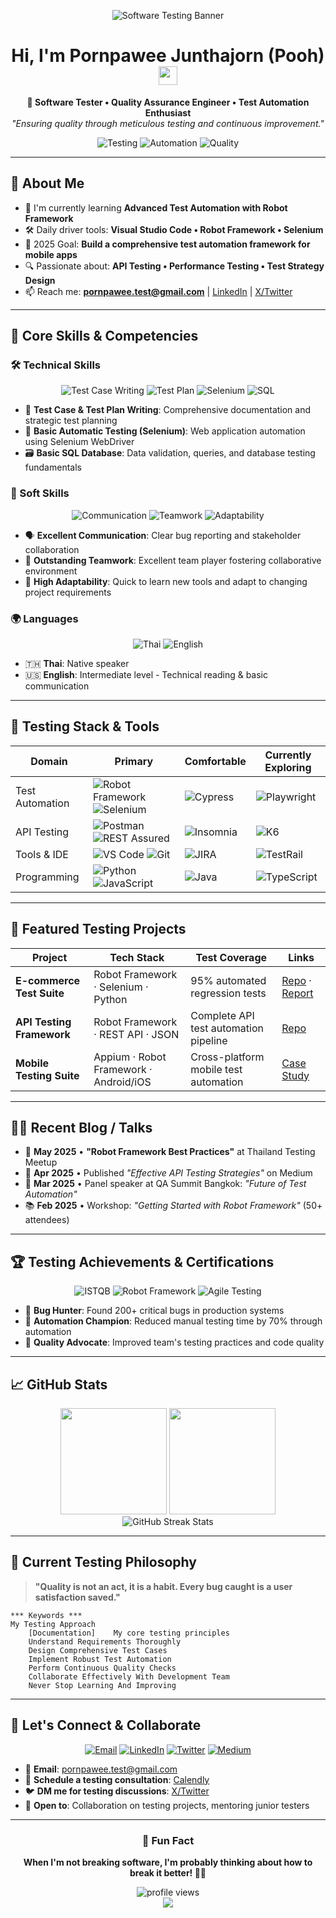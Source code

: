 <!-- Banner / Cover -->
<p align="center">
  <img src="https://github.com/PoohPornpawee/PoohPornpawee/blob/main/assets/testing-banner.gif" alt="Software Testing Banner" />
</p>

<h1 align="center">Hi, I'm Pornpawee Junthajorn (Pooh) <img height="30" src="https://em-content.zobj.net/thumbs/120/apple/354/waving-hand_1f44b.png" /></h1>

<p align="center">
  <strong>🧪 Software Tester • Quality Assurance Engineer • Test Automation Enthusiast</strong><br/>
  <em>"Ensuring quality through meticulous testing and continuous improvement."</em>
</p>

<div align="center">
  
  ![Testing](https://img.shields.io/badge/Testing-Expert-brightgreen?style=for-the-badge&logo=checkmarx&logoColor=white)
  ![Automation](https://img.shields.io/badge/Automation-Enthusiast-orange?style=for-the-badge&logo=robot&logoColor=white)
  ![Quality](https://img.shields.io/badge/Quality-First-blue?style=for-the-badge&logo=shield&logoColor=white)
  
</div>

---

## 🚀 About Me
- 🌱  I'm currently learning **Advanced Test Automation with Robot Framework**  
- 🛠  Daily driver tools: **Visual Studio Code • Robot Framework • Selenium**  
- 🎯  2025 Goal: **Build a comprehensive test automation framework for mobile apps**  
- 🔍  Passionate about: **API Testing • Performance Testing • Test Strategy Design**
- 📫  Reach me: **pornpawee.test@gmail.com** | [LinkedIn](https://linkedin.com/in/pornpawee-junthajorn) | [X/Twitter](https://twitter.com/PoohTester)

---

## 💼 Core Skills & Competencies

### 🛠 Technical Skills
<div align="center">

![Test Case Writing](https://img.shields.io/badge/Test%20Case%20Writing-Expert-success?style=for-the-badge&logo=checkmarx&logoColor=white)
![Test Plan](https://img.shields.io/badge/Test%20Plan%20Design-Proficient-blue?style=for-the-badge&logo=clipboard&logoColor=white)
![Selenium](https://img.shields.io/badge/Selenium%20Automation-Intermediate-orange?style=for-the-badge&logo=selenium&logoColor=white)
![SQL](https://img.shields.io/badge/SQL%20Database-Intermediate-purple?style=for-the-badge&logo=mysql&logoColor=white)

</div>

- 📝 **Test Case & Test Plan Writing**: Comprehensive documentation and strategic test planning
- 🤖 **Basic Automatic Testing (Selenium)**: Web application automation using Selenium WebDriver
- 🗃️ **Basic SQL Database**: Data validation, queries, and database testing fundamentals

### 🌟 Soft Skills
<div align="center">

![Communication](https://img.shields.io/badge/Communication-Excellent-brightgreen?style=for-the-badge&logo=chat&logoColor=white)
![Teamwork](https://img.shields.io/badge/Teamwork-Outstanding-blue?style=for-the-badge&logo=users&logoColor=white)
![Adaptability](https://img.shields.io/badge/Adaptability-High-yellow?style=for-the-badge&logo=refresh&logoColor=black)

</div>

- 🗣️ **Excellent Communication**: Clear bug reporting and stakeholder collaboration
- 👥 **Outstanding Teamwork**: Excellent team player fostering collaborative environment
- 🔄 **High Adaptability**: Quick to learn new tools and adapt to changing project requirements

### 🌍 Languages
<div align="center">

![Thai](https://img.shields.io/badge/Thai-Native-red?style=for-the-badge&logo=thailand&logoColor=white)
![English](https://img.shields.io/badge/English-Intermediate-blue?style=for-the-badge&logo=uk&logoColor=white)

</div>

- 🇹🇭 **Thai**: Native speaker
- 🇺🇸 **English**: Intermediate level - Technical reading & basic communication

---

## 🧰 Testing Stack & Tools
<div align="center">

| Domain | Primary | Comfortable | Currently Exploring |
|--------|---------|-------------|---------------------|
| Test Automation | ![Robot Framework](https://img.shields.io/badge/Robot%20Framework-000000?logo=robot-framework&logoColor=white) ![Selenium](https://img.shields.io/badge/Selenium-43B02A?logo=selenium&logoColor=white) | ![Cypress](https://img.shields.io/badge/Cypress-17202C?logo=cypress&logoColor=white) | ![Playwright](https://img.shields.io/badge/Playwright-2EAD33?logo=playwright&logoColor=white) |
| API Testing | ![Postman](https://img.shields.io/badge/Postman-FF6C37?logo=postman&logoColor=white) ![REST Assured](https://img.shields.io/badge/REST%20Assured-4B9CD3?logoColor=white) | ![Insomnia](https://img.shields.io/badge/Insomnia-4000BF?logo=insomnia&logoColor=white) | ![K6](https://img.shields.io/badge/K6-7D64FF?logo=k6&logoColor=white) |
| Tools & IDE | ![VS Code](https://img.shields.io/badge/VS%20Code-007ACC?logo=visualstudiocode&logoColor=white) ![Git](https://img.shields.io/badge/Git-F05032?logo=git&logoColor=white) | ![JIRA](https://img.shields.io/badge/JIRA-0052CC?logo=jira&logoColor=white) | ![TestRail](https://img.shields.io/badge/TestRail-65C179?logoColor=white) |
| Programming | ![Python](https://img.shields.io/badge/Python-3776AB?logo=python&logoColor=white) ![JavaScript](https://img.shields.io/badge/JavaScript-F7DF1E?logo=javascript&logoColor=black) | ![Java](https://img.shields.io/badge/Java-007396?logo=java&logoColor=white) | ![TypeScript](https://img.shields.io/badge/TypeScript-007ACC?logo=typescript&logoColor=white) |

</div>

---

## 📌 Featured Testing Projects
| Project | Tech Stack | Test Coverage | Links |
|---------|------------|---------------|-------|
| **E-commerce Test Suite** | Robot Framework · Selenium · Python | 95% automated regression tests | [Repo](https://github.com/PoohPornpawee/ecommerce-test-suite) · [Report](https://poohpornpawee.github.io/test-reports) |
| **API Testing Framework** | Robot Framework · REST API · JSON | Complete API test automation pipeline | [Repo](https://github.com/PoohPornpawee/api-testing-framework) |
| **Mobile Testing Suite** | Appium · Robot Framework · Android/iOS | Cross-platform mobile test automation | [Case Study](https://poohpornpawee.github.io/mobile-testing-case-study) |

---

## ✍🏻 Recent Blog / Talks
<!-- Testing community contributions and knowledge sharing -->
- 🌟 **May 2025** • **"Robot Framework Best Practices"** at Thailand Testing Meetup  
- 📝 **Apr 2025** • Published *"Effective API Testing Strategies"* on Medium  
- 🎤 **Mar 2025** • Panel speaker at QA Summit Bangkok: *"Future of Test Automation"*
- 📚 **Feb 2025** • Workshop: *"Getting Started with Robot Framework"* (50+ attendees)

---

## 🏆 Testing Achievements & Certifications
<div align="center">

![ISTQB](https://img.shields.io/badge/ISTQB-Foundation%20Level-success?style=for-the-badge&logo=checkmarx)
![Robot Framework](https://img.shields.io/badge/Robot%20Framework-Certified-orange?style=for-the-badge&logo=robot-framework)
![Agile Testing](https://img.shields.io/badge/Agile%20Testing-Practitioner-blue?style=for-the-badge&logo=agile)

</div>

- 🎯 **Bug Hunter**: Found 200+ critical bugs in production systems
- 🚀 **Automation Champion**: Reduced manual testing time by 70% through automation
- 🌟 **Quality Advocate**: Improved team's testing practices and code quality

---

## 📈 GitHub Stats
<div align="center">
  <img height="170" src="https://github-readme-stats.vercel.app/api?username=PoohPornpawee&show_icons=true&theme=radical&hide_border=true&bg_color=0D1117&title_color=F85D7F&icon_color=F8D866&text_color=F85D7F" />
  <img height="170" src="https://github-readme-stats.vercel.app/api/top-langs/?username=PoohPornpawee&layout=compact&theme=radical&hide_border=true&bg_color=0D1117&title_color=F85D7F&text_color=F85D7F" />
</div>

<div align="center">
  <img src="https://github-readme-streak-stats.herokuapp.com/?user=PoohPornpawee&theme=radical&hide_border=true&background=0D1117&stroke=F85D7F&ring=F85D7F&fire=F8D866&currStreakLabel=F85D7F" alt="GitHub Streak Stats" />
</div>

---

## 🎨 Current Testing Philosophy
> **"Quality is not an act, it is a habit. Every bug caught is a user satisfaction saved."**

```robot
*** Keywords ***
My Testing Approach
    [Documentation]    My core testing principles
    Understand Requirements Thoroughly
    Design Comprehensive Test Cases
    Implement Robust Test Automation
    Perform Continuous Quality Checks
    Collaborate Effectively With Development Team
    Never Stop Learning And Improving
```

---

## 🤝 Let's Connect & Collaborate
<div align="center">

[![Email](https://img.shields.io/badge/Email-D14836?style=for-the-badge&logo=gmail&logoColor=white)](mailto:pornpawee.test@gmail.com)
[![LinkedIn](https://img.shields.io/badge/LinkedIn-0077B5?style=for-the-badge&logo=linkedin&logoColor=white)](https://linkedin.com/in/pornpawee-junthajorn)
[![Twitter](https://img.shields.io/badge/Twitter-1DA1F2?style=for-the-badge&logo=twitter&logoColor=white)](https://twitter.com/PoohTester)
[![Medium](https://img.shields.io/badge/Medium-12100E?style=for-the-badge&logo=medium&logoColor=white)](https://medium.com/@pooh-testing)

</div>

- 💌 **Email**: pornpawee.test@gmail.com  
- 📝 **Schedule a testing consultation**: [Calendly](https://calendly.com/pooh-testing/30min)  
- 🐦 **DM me for testing discussions**: [X/Twitter](https://twitter.com/PoohTester)
- 🤝 **Open to**: Collaboration on testing projects, mentoring junior testers

---

<div align="center">
  
  ### 🌈 Fun Fact
  **When I'm not breaking software, I'm probably thinking about how to break it better! 🐛✨**
  
  <img src="https://komarev.com/ghpvc/?username=PoohPornpawee&style=for-the-badge&color=brightgreen" alt="profile views"/>
  
</div>

<div align="center">
  <img src="https://capsule-render.vercel.app/api?type=waving&color=gradient&customColorList=6,11,20&height=150&section=footer&text=Happy%20Testing!&fontSize=42&fontColor=fff&animation=twinkling&fontAlignY=65" />
</div>
